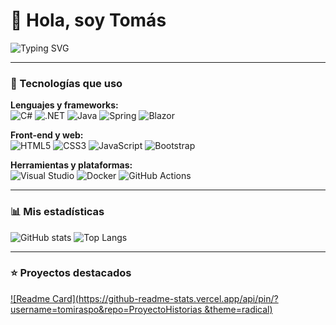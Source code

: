 # 👋 Hola, soy Tomás

![Typing SVG](https://readme-typing-svg.herokuapp.com/?lines=Bienvenido+a+mi+GitHub;Las+herramientas+que+utilizo+son:;C%23,+.NET,+Blazor,+Java,+Spring,+Docker,+HTML,+CSS,+JavaScript,+Bootstrap;Gracias+por+leer+mi+perfil&center=true&width=900&height=80)

---

### 🚀 Tecnologías que uso

**Lenguajes y frameworks:**  
![C#](https://img.shields.io/badge/C%23-239120?style=for-the-badge&logo=c-sharp&logoColor=white)
![.NET](https://img.shields.io/badge/.NET-512BD4?style=for-the-badge&logo=dotnet&logoColor=white)
![Java](https://img.shields.io/badge/Java-007396?style=for-the-badge&logo=java&logoColor=white)
![Spring](https://img.shields.io/badge/Spring-6DB33F?style=for-the-badge&logo=spring&logoColor=white)
![Blazor](https://img.shields.io/badge/Blazor-512BD4?style=for-the-badge&logo=blazor&logoColor=white)

**Front-end y web:**  
![HTML5](https://img.shields.io/badge/HTML5-E34F26?style=for-the-badge&logo=html5&logoColor=white)
![CSS3](https://img.shields.io/badge/CSS3-1572B6?style=for-the-badge&logo=css3&logoColor=white)
![JavaScript](https://img.shields.io/badge/JavaScript-F7DF1E?style=for-the-badge&logo=javascript&logoColor=black)
![Bootstrap](https://img.shields.io/badge/Bootstrap-563D7C?style=for-the-badge&logo=bootstrap&logoColor=white)

**Herramientas y plataformas:**  
![Visual Studio](https://img.shields.io/badge/Visual%20Studio-5C2D91?style=for-the-badge&logo=visual-studio&logoColor=white)
![Docker](https://img.shields.io/badge/Docker-2496ED?style=for-the-badge&logo=docker&logoColor=white)
![GitHub Actions](https://img.shields.io/badge/GitHub%20Actions-2088FF?style=for-the-badge&logo=github-actions&logoColor=white)

---

### 📊 Mis estadísticas
![GitHub stats](https://github-readme-stats.vercel.app/api?username=tomiraspo&show_icons=true&theme=radical)
![Top Langs](https://github-readme-stats.vercel.app/api/top-langs/?username=tomiraspo&layout=compact&theme=radical)

---

### ⭐ Proyectos destacados
[![Readme Card](https://github-readme-stats.vercel.app/api/pin/?username=tomiraspo&repo=ProyectoHistorias
&theme=radical)](https://github.com/tomiraspo/ProyectoHistorias
)
